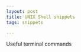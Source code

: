 ```yaml
---
layout: post
title: UNIX Shell snippets
tags: snippets

---
```


Useful terminal commands 

<script src="https://gist.github.com/selimslab/1b13b79da795a51c5d6ae920c35ff81b.js"></script>
